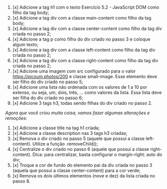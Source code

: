 1. [x] Adicione a tag h1 com o texto Exercício 5.2 - JavaScript DOM como filho da tag body;
2. [x] Adicione a tag div com a classe main-content como filho da tag body;
3. [x] Adicione a tag div com a classe center-content como filho da tag div criada no passo 2;
4. [x] Adicione a tag p como filho do div criado no passo 3 e coloque algum texto;
5. [x] Adicione a tag div com a classe left-content como filho da tag div criada no passo 2;
6. [x] Adicione a tag div com a classe right-content como filho da tag div criada no passo 2;
6. [x] Adicione uma imagem com src configurado para o valor https://picsum.photos/200 e classe small-image. Esse elemento deve ser filho do div criado no passo 5;
8. [x] Adicione uma lista não ordenada com os valores de 1 a 10 por extenso, ou seja, um, dois, três, ... como valores da lista. Essa lista deve ser filha do div criado no passo 6;
9. [x] Adicione 3 tags h3, todas sendo filhas do div criado no passo 2.

*Agora que você criou muita coisa, vamos fazer algumas alterações e remoções:*

1. [x] Adicione a classe title na tag h1 criada;
2. [x] Adicione a classe description nas 3 tags h3 criadas;
3. [x] Remova o div criado no passo 5 (aquele que possui a classe left-content). Utilize a função .removeChild();
4. [x] Centralize o div criado no passo 6 (aquele que possui a classe right-content). Dica: para centralizar, basta configurar o margin-right: auto do div;
5. [x] Troque a cor de fundo do elemento pai da div criada no passo 3 (aquela que possui a classe center-content) para a cor verde;
6. [x] Remova os dois últimos elementos (nove e dez) da lista criada no passo 8.